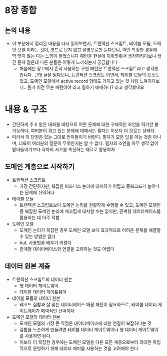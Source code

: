 # 8장 종합

## 논의 내용

- 이 부분에서 정리된 내용을 다시 읽어보면서, 트랜잭션 스크립트, 테이블 모듈, 도메인 모델 이라는 것이, 코드로 보지 않고 설명으로만 듣다보니, 어떤 특정한 경우에 딱 맞지 않는 다는 느낌이 들었습니다 패턴을 현실에 끼워맞춰서 생각하려다보니 생긴 문제 같은데 다른 분들은 어떻게 느끼셨는지 궁금합니다
    - 처음에는 장고에서 흔히 사용하는 구현 패턴은 트랜잭션 스크립트라고 생각했습니다. 근데 글을 읽다보니, 트랜잭션 스크립트 이면서, 테이블 모듈의 요소도 있고, 도메인 모델에서 active record 형태도 가지고 있는 것 처럼 느껴지다보니.. 뭔가 이건 무슨 패턴이야 라고 말하기 애매하다? 라고 생각했네요

# 내용 & 구조

- 간단하게 주고 받은 대화를 바탕으로 어떤 문제에 대한 구체적인 조언을 하기란 불가능하다. 여러분이 겪고 있는 문제에 대해서는 필자는 이보다 더 모르는 상태다.
- 따라서 이 단원은 있는 그대로 받아들이기 바란다. 필자가 모든 답을 아는 것은 아니며, 더욱이 여러분의 질문이 무엇인지는 알 수 없다. 필자의 조언을 아무 생각 없이 받아들이기보다 각자의 사고를 촉진하는 재료로 활용하자

## 도메인 계층으로 시작하기

- 트랜잭션 스크립트
    - 가장 간단하지만, 복잡한 비즈니스 논리에 대처하기 어렵고 중복코드가 늘어나는 문제에 취약하다
- 테이블 모듈
    - 트랜잭션 스크립트보다 도메인 논리를 원활하게 수행할 수 있고, 도메인 모델만큼 복잡한 도메인 논리에 매끄럽게 대처할 수는 없지만, 관계형 데이터베이스를 활용하는 데 아주 적합
- 도메인 모델
    - 도메인 논리가 복잡한 경우 도메인 모델 보다 효과적으로 어려운 문제를 해결할 수 있는 방법은 없다
    - but, 사용법을 배우기 어렵다
    - 관계형 데이터베이스와 연결을 고려하는 것도 어렵다

## 데이터 원본 계층

- 트랜잭션 스크립트의 데이터 원본
    - 행 데이터 게이트웨이
    - 테이블 데이터 게이트웨이
- 테이블 모듈의 데이터 원본
    - 레코드 집합과 잘 맞는 데이터베이스 매핑 패턴이 필요하므로, 테이블 데이터 게이트웨이가 매력적인 선택이다
- 도메인 모델의 데이터 원본
    - 도메인 모델의 가장 큰 약점은 데이터베이스에 대한 연결이 복잡하다는 것
    - 결합을 느슨하게 만들려면 테이블 데이터 게이트웨이나 행 데이터 게이트웨이를 사용하면 된다.
    - 이보다 더 복잡한 경우에는 도메인 모델을 다른 모든 계층으로부터 최대한 독립적으로 운영하기 위해 데이터 매퍼를 사용하는 것을 고려해야 한다